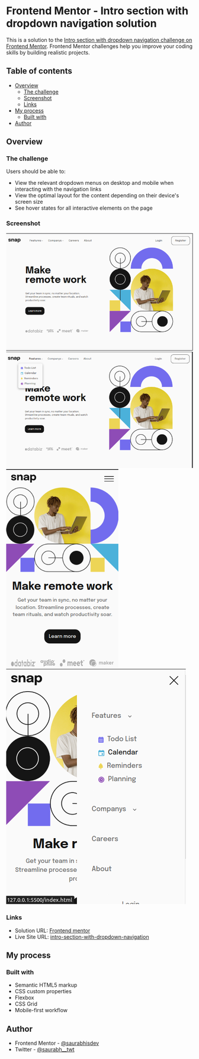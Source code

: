 # Frontend Mentor - Intro section with dropdown navigation solution

This is a solution to the [Intro section with dropdown navigation challenge on Frontend Mentor](https://www.frontendmentor.io/challenges/intro-section-with-dropdown-navigation-ryaPetHE5). Frontend Mentor challenges help you improve your coding skills by building realistic projects. 

## Table of contents

- [Overview](#overview)
  - [The challenge](#the-challenge)
  - [Screenshot](#screenshot)
  - [Links](#links)
- [My process](#my-process)
  - [Built with](#built-with)
- [Author](#author)

## Overview

### The challenge

Users should be able to:

- View the relevant dropdown menus on desktop and mobile when interacting with the navigation links
- View the optimal layout for the content depending on their device's screen size
- See hover states for all interactive elements on the page

### Screenshot

![Desktop-Preview](images/screenshots/desktop-preview.png)
![Desktop-Active-States-Preview](images/screenshots/desktop-active-preview.png)
![Mobile-Preview](images/screenshots/mobile-preview.png)
![Mobile-Active-States-Preview](images/screenshots/mobile-active-preview.png)

### Links

- Solution URL: [Frontend mentor](https://www.frontendmentor.io/solutions/introsectionwithdropdownnavigation-XxQdrIbYSl)
- Live Site URL: [intro-section-with-dropdown-navigation](https://saurabh-gih.github.io/intro-section-with-dropdown-navigation/)

## My process

### Built with

- Semantic HTML5 markup
- CSS custom properties
- Flexbox
- CSS Grid
- Mobile-first workflow

## Author

- Frontend Mentor - [@saurabhisdev](https://www.frontendmentor.io/profile/saurabhisdev)
- Twitter - [@saurabh__twt](https://twitter.com/saurabh__twt)
